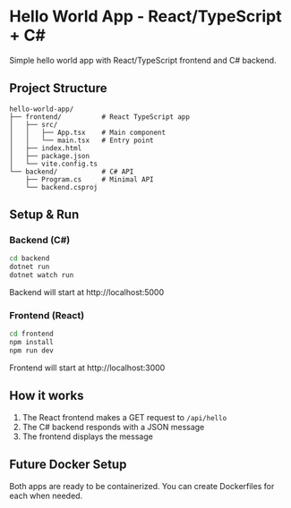 # Hello World App - React/TypeScript + C#

Simple hello world app with React/TypeScript frontend and C# backend.

## Project Structure

```
hello-world-app/
├── frontend/          # React TypeScript app
│   ├── src/
│   │   ├── App.tsx    # Main component
│   │   └── main.tsx   # Entry point
│   ├── index.html
│   ├── package.json
│   └── vite.config.ts
└── backend/           # C# API
    ├── Program.cs     # Minimal API
    └── backend.csproj
```

## Setup & Run

### Backend (C#)

```bash
cd backend
dotnet run
dotnet watch run
```

Backend will start at http://localhost:5000

### Frontend (React)

```bash
cd frontend
npm install
npm run dev
```

Frontend will start at http://localhost:3000

## How it works

1. The React frontend makes a GET request to `/api/hello`
2. The C# backend responds with a JSON message
3. The frontend displays the message

## Future Docker Setup

Both apps are ready to be containerized. You can create Dockerfiles for each when needed.
